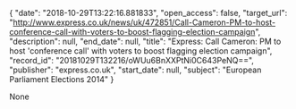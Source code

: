 {
  "date": "2018-10-29T13:22:16.881833", 
  "open_access": false, 
  "target_url": "http://www.express.co.uk/news/uk/472851/Call-Cameron-PM-to-host-conference-call-with-voters-to-boost-flagging-election-campaign", 
  "description": null, 
  "end_date": null, 
  "title": "Express: Call Cameron: PM to host 'conference call' with voters to boost flagging election campaign", 
  "record_id": "20181029T132216/oWUu6BnXXPtNi0C643PeNQ==", 
  "publisher": "express.co.uk", 
  "start_date": null, 
  "subject": "European Parliament Elections 2014"
}

None